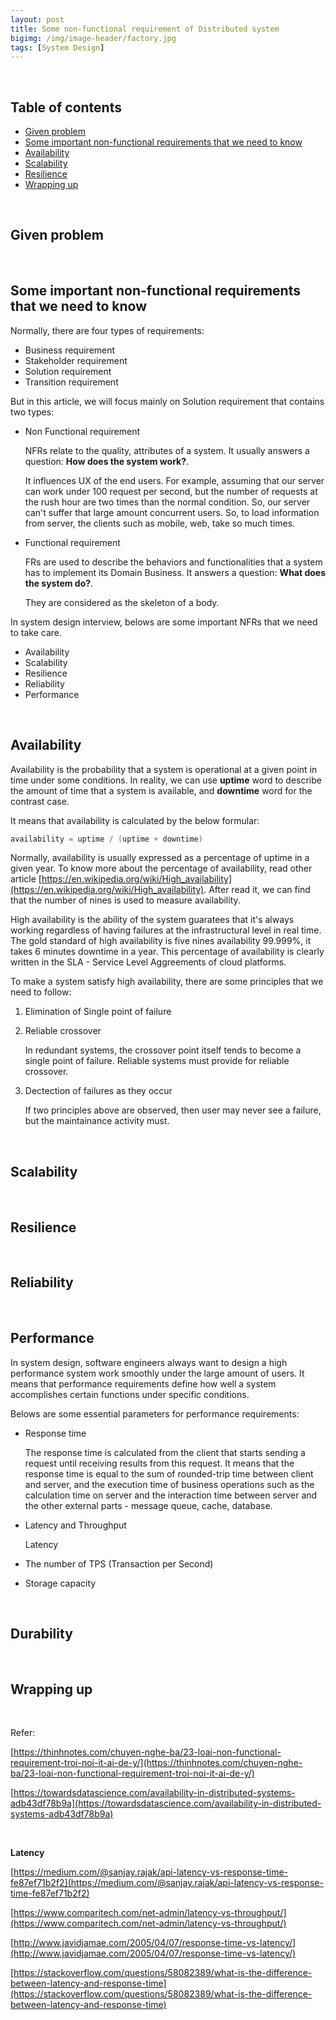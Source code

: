 ```yaml
---
layout: post
title: Some non-functional requirement of Distributed system
bigimg: /img/image-header/factory.jpg
tags: [System Design]
---
```




<br>

## Table of contents
- [Given problem](#given-problem)
- [Some important non-functional requirements that we need to know](#some-non-functional-requirements-that-we-need-to-know)
- [Availability](#availability)
- [Scalability](#scalability)
- [Resilience](#resilience)
- [Wrapping up](#wrapping-up)


<br>

## Given problem





<br>

## Some important non-functional requirements that we need to know

Normally, there are four types of requirements:
- Business requirement
- Stakeholder requirement
- Solution requirement
- Transition requirement

But in this article, we will focus mainly on Solution requirement that contains two types:
- Non Functional requirement

    NFRs relate to the quality, attributes of a system. It usually answers a question: **How does the system work?**.
    
    It influences UX of the end users. For example, assuming that our server can work under 100 request per second, but the number of requests at the rush hour are two times than the normal condition. So, our server can't suffer that large amount concurrent users. So, to load information from server, the clients such as mobile, web, take so much times. 

- Functional requirement

    FRs are used to describe the behaviors and functionalities that a system has to implement its Domain Business. It answers a question: **What does the system do?**.

    They are considered as the skeleton of a body.

In system design interview, belows are some important NFRs that we need to take care.
- Availability
- Scalability
- Resilience
- Reliability
- Performance

<br> 

## Availability

Availability is the probability that a system is operational at a given point in time under some conditions. In reality, we can use **uptime** word to describe the amount of time that a system is available, and **downtime** word for the contrast case.

It means that availability is calculated by the below formular:

```java
availability = uptime / (uptime + downtime)
```

Normally, availability is usually expressed as a percentage of uptime in a given year. To know more about the percentage of availability, read other article [https://en.wikipedia.org/wiki/High_availability](https://en.wikipedia.org/wiki/High_availability). After read it, we can find that the number of nines is used to measure availability.

High availability is the ability of the system guaratees that it's always working regardless of having failures at the infrastructural level in real time. The gold standard of high availability is five nines availability 99.999%, it takes 6 minutes downtime in a year. This percentage of availability is clearly written in the SLA - Service Level Aggreements of cloud platforms. 

To make a system satisfy high availability, there are some principles that we need to follow:
1. Elimination of Single point of failure

    

2. Reliable crossover 

    In redundant systems, the crossover point itself tends to become a single point of failure. Reliable systems must provide for reliable crossover.

3. Dectection of failures as they occur

    If two principles above are observed, then user may never see a failure, but the maintainance activity must.



<br>

## Scalability




<br>

## Resilience






<br>

## Reliability






<br>

## Performance

In system design, software engineers always want to design a high performance system work smoothly under the large amount of users. It means that performance requirements define how well a system accomplishes certain functions under specific conditions.

Belows are some essential parameters for performance requirements:
- Response time

    The response time is calculated from the client that starts sending a request until receiving results from this request. It means that the response time is equal to the sum of rounded-trip time between client and server, and the execution time of business operations such as the calculation time on server and the interaction time between server and the other external parts - message queue, cache, database.

- Latency and Throughput

    Latency 

- The number of TPS (Transaction per Second) 

- Storage capacity



<br>

## Durability






<br>

## Wrapping up




<br>

Refer:

[https://thinhnotes.com/chuyen-nghe-ba/23-loai-non-functional-requirement-troi-noi-it-ai-de-y/](https://thinhnotes.com/chuyen-nghe-ba/23-loai-non-functional-requirement-troi-noi-it-ai-de-y/)

[https://towardsdatascience.com/availability-in-distributed-systems-adb43df78b9a](https://towardsdatascience.com/availability-in-distributed-systems-adb43df78b9a)

<br>

**Latency**

[https://medium.com/@sanjay.rajak/api-latency-vs-response-time-fe87ef71b2f2](https://medium.com/@sanjay.rajak/api-latency-vs-response-time-fe87ef71b2f2)

[https://www.comparitech.com/net-admin/latency-vs-throughput/](https://www.comparitech.com/net-admin/latency-vs-throughput/)

[http://www.javidjamae.com/2005/04/07/response-time-vs-latency/](http://www.javidjamae.com/2005/04/07/response-time-vs-latency/)

[https://stackoverflow.com/questions/58082389/what-is-the-difference-between-latency-and-response-time](https://stackoverflow.com/questions/58082389/what-is-the-difference-between-latency-and-response-time)